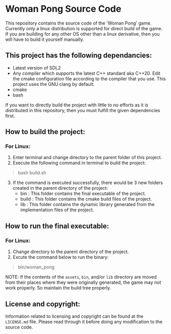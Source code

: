 # Woman Pong Source Code
This repository contains the source code of the 'Woman Pong' game. Currently only a linux distribution is supported for direct build of the game. If you are building for any other OS other than a linux derivative, then you will have to build it yourself manually.

## This project has the following dependancies:
* Latest version of SDL2
* Any compiler which supports the latest C++ standard aka C++20. Edit the cmake configuration file according to the compiler that you use. This project uses the GNU clang by default.
* cmake
* bash

If you want to directly build the project with little to no efforts as it is distributed in this repository, then you must fulfill the given dependencies first.

## How to build the project:
### For Linux:
1. Enter terminal and change directory to the parent folder of this project.
2. Execute the following command in terminal to build the project:
> bash build.sh
3. If the command is executed successfully, there would be 3 new folders created in the parent directory of the project:
    * bin : This folder contains the final executable of the project.
    * build : This folder contains the cmake build files of the project.
    * lib : This folder contains the dynamic library generated from the implementation files of the project.

## How to run the final executable:
### For Linux:
1. Change directory to the parent directory of the project.
2. Excute the command below to run the binary:
> bin/woman_pong

NOTE: If the contents of the `assets`, `bin`, and/or `lib` directory are moved from their places where they were originally generated, the game may not work properly. So maintain the build tree properly.

## License and copyright:
Information related to licensing and copyright can be found at the `LICENSE.md` file. Please read through it before doing any modification to the source code.
